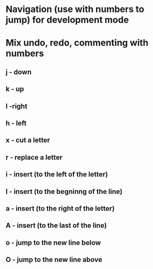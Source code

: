 # Navigation (use with numbers to jump) for development mode
# Mix undo, redo, commenting with numbers


## j - down
## k - up
## l -right
## h - left


## x - cut a letter
## r - replace a letter

## i - insert (to the left of the letter)
## I - insert (to the begninng of the line)
## a - insert (to the right of the letter)
## A - insert (to the last of the line)
## o - jump to the new line below
## O - jump to the new line above


